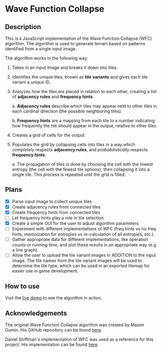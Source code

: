# Wave Function Collapse

## Description

This is a JavaScript implementation of the Wave Function Collapse (WFC) algorithm. The algorithm is used to generate terrain based on patterns identified from a single input image.

The algorithm works in the following way:

1. Takes in an input image and breaks it down into tiles.

2. Identifies the unique tiles, known as **tile variants** and gives each tile variant a unique ID.

3. Analyzes how the tiles are placed in relation to each other, creating a list of **adjacency rules** and **frequency hints**.

    a. **Adjacency rules** describe which tiles may appear next to other tiles in each cardinal direction (the possible neighboring tiles).

    b. **Frequency hints** are a mapping from each tile to a number indicating how frequently the tile should appear in the output, relative to other tiles.

4. Creates a grid of cells for the output.

5. Populates the grid by collapsing cells into tiles in a way which *completely* respects **adjacency rules**, and *probabilistically* respects **frequency hints**.

    a. The propagation of tiles is done by choosing the cell with the lowest entropy (the cell with the fewest tile options), then collapsing it into a single tile. This process is repeated until the grid is filled.

## Plans

- [x] Parse input image to collect unique tiles
- [x] Create adjacency rules from connected tiles
- [x] Create frequency hints from connected tiles
- [ ] Let frequency hints play a role in tile selection
- [x] Create a simple GUI for the user to adjust algorithm parameters
- [ ] Experiment with different implementations of WFC (freq hints vs no freq hints, memoization for entropies vs re-calculation of all entropies, etc.).
- [ ] Gather appropriate data for different implementations, like operation counts or running time, and plot these results in an appropriate way (e.g. a line graph).
- [ ] Allow the user to upload the tile variant images in ADDITION to the input image. The file names from the tile variant images will be used to determine the tile type, which can be used in an exported tilemap for easier use in game development.

## How to use

Visit the [live demo](https://nathanhinthorne.github.io/Wave-Function-Collapse/) to see the algorithm in action.

## Acknowledgements

The original Wave Function Collapse algorithm was created by Maxim Gumin. His GitHub repository can be found [here](https://github.com/mxgmn/WaveFunctionCollapse).

Daniel Shiffman's implementation of WFC was used as a reference for this project. His implementation can be found [here](https://github.com/CodingTrain/Wave-Function-Collapse).
